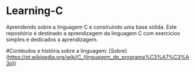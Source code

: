 # Learning-C
Aprendendo sobre a linguagem C e construindo uma base sólida.
Este repositório é destinado a aprendizagem da linguagem C com exercícios simples e dedicados a aprendizagem.

#Contéudos e história sobre a linguagem:
[Sobre]
(https://pt.wikipedia.org/wiki/C_(linguagem_de_programa%C3%A7%C3%A3o))


